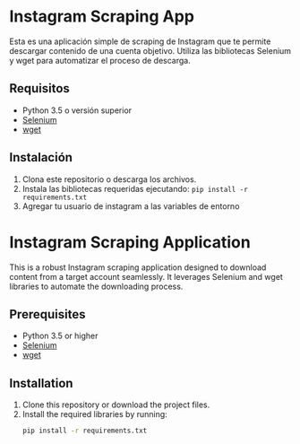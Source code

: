# Instagram Scraping App

Esta es una aplicación simple de scraping de Instagram que te permite descargar
contenido de una cuenta objetivo. Utiliza las bibliotecas Selenium y wget para
automatizar el proceso de descarga.

## Requisitos

- Python 3.5 o versión superior
- [Selenium](https://selenium-python.readthedocs.io/)
- [wget](https://pypi.org/project/wget/)

## Instalación

1. Clona este repositorio o descarga los archivos.
2. Instala las bibliotecas requeridas ejecutando: `pip install -r requirements.txt`
3. Agregar tu usuario de instagram a las variables de entorno


# Instagram Scraping Application

This is a robust Instagram scraping application designed to download content from a target account seamlessly. It leverages Selenium and wget libraries to automate the downloading process.

## Prerequisites

- Python 3.5 or higher
- [Selenium](https://selenium-python.readthedocs.io/)
- [wget](https://pypi.org/project/wget/)

## Installation

1. Clone this repository or download the project files.
2. Install the required libraries by running:
   ```bash
   pip install -r requirements.txt
